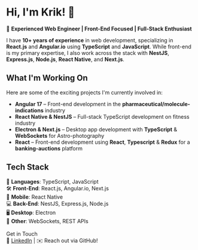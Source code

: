 # Hi, I'm Krik! 👋  

🚀 **Experienced Web Engineer | Front-End Focused | Full-Stack Enthusiast**  

I have **10+ years of experience** in web development, specializing in **React.js** and **Angular.io** using **TypeScript** and **JavaScript**. While front-end is my primary expertise, I also work across the stack with **NestJS**, **Express.js**, **Node.js**, **React Native**, and **Next.js**.  

## What I'm Working On  
Here are some of the exciting projects I'm currently involved in:  

- **Angular 17** – Front-end development in the **pharmaceutical/molecule-indications** industry  
- **React Native & NestJS** – Full-stack TypeScript development on fitness industry
- **Electron & Next.js** – Desktop app development with **TypeScript** & **WebSockets** for Astro-photography 
- **React** – Front-end development using **React**, **Typescript** & **Redux** for a **banking-auctions** platform


## Tech Stack  
🔧 **Languages**: TypeScript, JavaScript  
🛠️ **Front-End**: React.js, Angular.io, Next.js  
📱 **Mobile**: React Native  
💻 **Back-End**: NestJS, Express.js, Node.js  
🖥️ **Desktop**: Electron  
🔗 **Other**: WebSockets, REST APIs  
<br>
Get in Touch  
💼 [LinkedIn](https://www.linkedin.com/in/krikor-tsakmatzian/) | ✉️ Reach out via GitHub!  
